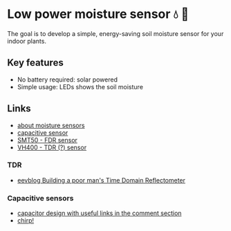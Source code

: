 # Low power moisture sensor :droplet: :tulip:

The goal is to develop a simple, energy-saving soil moisture sensor for your indoor plants. 

## Key features
  - No battery required: solar powered
  - Simple usage: LEDs shows the soil moisture

## Links
  - [about moisture sensors](https://www.ugt-online.de/produkte/bodenkunde/bodenfeuchte/ueber-bodenfeuchtesensoren/)
  - [capacitive sensor](https://www.ramser-elektro.at/shop/bausaetze-und-platinen/giesomat-kapazitiver-bodenfeuchtesensor-erdfeuchtesensor-mit-beschichtung/)
  - [SMT50 - FDR sensor](http://www.truebner.de/smt50)
  - [VH400 - TDR (?) sensor](https://www.vegetronix.com/Products/VH400/)

### TDR
  - [eevblog Building a poor man's Time Domain Reflectometer](https://www.eevblog.com/forum/projects/building-a-poor-man_s-time-domain-reflectometer/)

### Capacitive sensors
  - [capacitor design with useful links in the comment section](http://zerocharactersleft.blogspot.com/2011/11/pcb-as-capacitive-soil-moisture-sensor.html)
  - [chirp!](https://wemakethings.net/chirp/)

